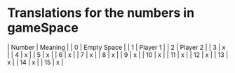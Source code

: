 # Translations for the numbers in gameSpace


| Number | Meaning |
| 0 | Empty Space |
| 1 | Player 1 |
| 2 | Player 2 |
| 3 | x |
| 4 | x |
| 5 | x |
| 6 | x |
| 7 | x |
| 8 | x |
| 9 | x |
| 10 | x |
| 11 | x |
| 12 | x |
| 13 | x |
| 14 | x |
| 15 | x |
